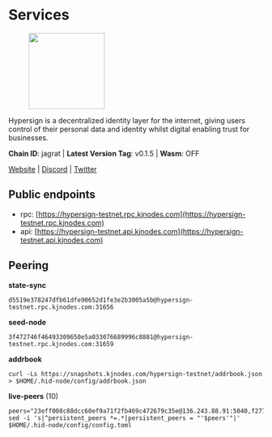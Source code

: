 # Services

<figure><img src="https://raw.githubusercontent.com/kj89/testnet_manuals/main/pingpub/logos/hypersign.png" width="150" alt=""><figcaption></figcaption></figure>

Hypersign is a decentralized identity layer for the internet, giving  users control of their personal data and identity whilst digital  enabling trust for businesses.

**Chain ID**: jagrat | **Latest Version Tag**: v0.1.5 | **Wasm**: OFF

[Website](https://hypersign.id) | [Discord](https://discord.gg/DmuUjMrHVw) | [Twitter](https://twitter.com/hypersignchain)


## Public endpoints

* rpc: [https://hypersign-testnet.rpc.kjnodes.com](https://hypersign-testnet.rpc.kjnodes.com)
* api: [https://hypersign-testnet.api.kjnodes.com](https://hypersign-testnet.api.kjnodes.com)

## Peering

**state-sync**

```
d5519e378247dfb61dfe90652d1fe3e2b3005a5b@hypersign-testnet.rpc.kjnodes.com:31656
```

**seed-node**

```
3f472746f46493309650e5a033076689996c8881@hypersign-testnet.rpc.kjnodes.com:31659
```

**addrbook**
```
curl -Ls https://snapshots.kjnodes.com/hypersign-testnet/addrbook.json > $HOME/.hid-node/config/addrbook.json
```

**live-peers** (10)
```
peers="23eff008c88dcc60ef9a71f2fb469c472679c35e@136.243.88.91:5040,f277d5a80e789ce69bb3318dfd5efea45986c073@176.9.22.117:31656,7d85caec437cc8c0a504d6ab3b18fd07c173b2fb@94.130.219.37:26001,1de2abae74a4c5fd7d96d9869ef02187f81498f0@134.209.238.66:26656,84408be4e3f13dcd976568d6370e1c50e9eb614d@185.252.232.110:46656,89783a7453e69634cde9f9e4b2fd4309fb5298e5@161.97.172.20:26656,5cd888a5c37474ca778277cfd9dee7d24fe96094@95.217.214.107:26656,ac25bdc230944cc20f03913a8dae881c9b5f9c18@3.239.45.125:26656,d5519e378247dfb61dfe90652d1fe3e2b3005a5b@65.109.68.190:31656,620478e35ba6740f0afb2a0dd6ca9b34765bc60e@65.109.30.12:60856"
sed -i 's|^persistent_peers *=.*|persistent_peers = "'$peers'"|' $HOME/.hid-node/config/config.toml
```
